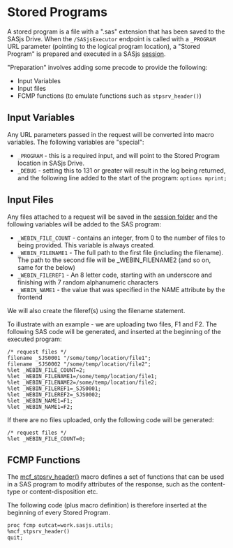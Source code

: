 # Stored Programs

A stored program is a file with a ".sas" extension that has been saved to the SASjs Drive.  When the `/SASjsExecutor` endpoint is called with a `_PROGRAM` URL parameter (pointing to the logical program location), a "Stored Program" is prepared and executed in a SASjs [session](/sessions).

"Preparation" involves adding some precode to provide the following:

* Input Variables
* Input files
* FCMP functions (to emulate functions such as `stpsrv_header()`)

## Input Variables

Any URL parameters passed in the request will be converted into macro variables.  The following variables are "special":

* `_PROGRAM` - this is a required input, and will point to the Stored Program location in SASjs Drive.
* `_DEBUG` - setting this to 131 or greater will result in the log being returned, and the following line added to the start of the program:  `options mprint;`


## Input Files

Any files attached to a request will be saved in the [session folder](/sessions) and the following variables will be added to the SAS program:

* `_WEBIN_FILE_COUNT` - contains an integer, from 0 to the number of files to being provided. This variable is always created.
* `_WEBIN_FILENAME1` - The full path to the first file (including the filename). The path to the second file will be _WEBIN_FILENAME2 (and so on, same for the below)
* `_WEBIN_FILEREF1` - An 8 letter code, starting with an underscore and finishing with 7 random alphanumeric characters
* `_WEBIN_NAME1` - the value that was specified in the NAME attribute by the frontend

We will also create the fileref(s) using the filename statement.

To illustrate with an example - we are uploading two files, F1 and F2. The following SAS code will be generated, and inserted at the beginning of the executed program:

```sas
/* request files */
filename _SJS0001 "/some/temp/location/file1";
filename _SJS0002 "/some/temp/location/file2";
%let _WEBIN_FILE_COUNT=2;
%let _WEBIN_FILENAME1=/some/temp/location/file1;
%let _WEBIN_FILENAME2=/some/temp/location/file2;
%let _WEBIN_FILEREF1=_SJS0001;
%let _WEBIN_FILEREF2=_SJS0002;
%let _WEBIN_NAME1=F1;
%let _WEBIN_NAME1=F2;
```

If there are no files uploaded, only the following code will be generated:

```sas
/* request files */
%let _WEBIN_FILE_COUNT=0;
```

## FCMP Functions

The [mcf_stpsrv_header()](https://core.sasjs.io/mcf__stpsrv__header_8sas.html) macro defines a set of functions that can be used in a SAS program to modify attributes of the response, such as the content-type or content-disposition etc.

The following code (plus macro definition) is therefore inserted at the beginning of every Stored Program.

```sas
proc fcmp outcat=work.sasjs.utils;
%mcf_stpsrv_header()
quit;
```